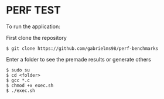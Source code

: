 # PERF TEST

To run the application:

First clone the repository

```console
$ git clone https://github.com/gabrielms98/perf-benchmarks
```

Enter a folder to see the premade results or generate others

```console
$ sudo su
$ cd <folder>
$ gcc *.c
$ chmod +x exec.sh
$ ./exec.sh
```


